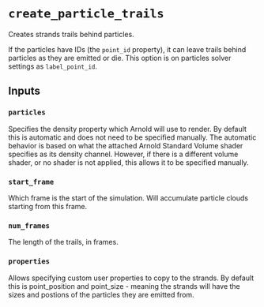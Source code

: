 # `create_particle_trails`

Creates strands trails behind particles. 

If the particles have IDs (the `point_id` property), it can leave trails behind particles as they are emitted or die. This option is on particles solver settings as `label_point_id`. 

## Inputs

### `particles` 

Specifies the density property which Arnold will use to render. By default this is automatic and does not need to be specified manually. The automatic behavior is based on what the attached Arnold Standard Volume shader specifies as its density channel. However, if there is a different volume shader, or no shader is not applied, this allows it to be specified manually. 

### `start_frame` 

Which frame is the start of the simulation. Will accumulate particle clouds starting from this frame. 

### `num_frames` 

The length of the trails, in frames. 

### `properties` 

Allows specifying custom user properties to copy to the strands. By default this is point_position and point_size - meaning the strands will have the sizes and postions of the particles they are emitted from. 
